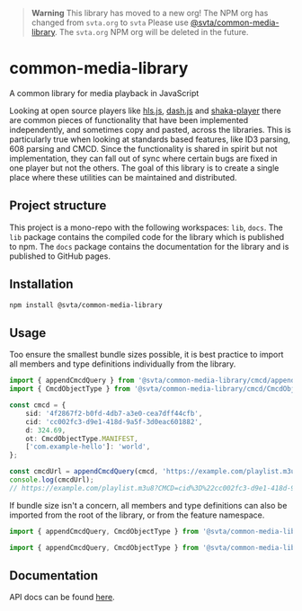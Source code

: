 
> **Warning**
> This library has moved to a new org! The NPM org has changed from `svta.org` to `svta` Please use [@svta/common-media-library](https://www.npmjs.com/package/@svta/common-media-library). The `svta.org` NPM org will be deleted in the future.

# common-media-library
A common library for media playback in JavaScript

Looking at open source players like [hls.js](https://github.com/video-dev/hls.js/), [dash.js](https://github.com/Dash-Industry-Forum/dash.js/) and [shaka-player](https://github.com/shaka-project/shaka-player) there are common pieces of functionality that have been implemented independently, and sometimes copy and pasted, across the libraries. This is particularly true when looking at standards based features, like ID3 parsing, 608 parsing and CMCD. Since the functionality is shared in spirit but not implementation, they can fall out of sync where certain bugs are fixed in one player but not the others. The goal of this library is to create a single place where these utilities can be maintained and distributed.

## Project structure
This project is a mono-repo with the following workspaces: `lib`, `docs`. The `lib` package contains the compiled code for the library which is published to npm. The `docs` package contains the documentation for the library and is published to GitHub pages.

## Installation
```bash
npm install @svta/common-media-library
```

## Usage
Too ensure the smallest bundle sizes possible, it is best practice to import all members and type definitions
individually from the library.
```typescript
import { appendCmcdQuery } from '@svta/common-media-library/cmcd/appendCmcdQuery';
import { CmcdObjectType } from '@svta/common-media-library/cmcd/CmcdObjectType';

const cmcd = {
	sid: '4f2867f2-b0fd-4db7-a3e0-cea7dff44cfb',
	cid: 'cc002fc3-d9e1-418d-9a5f-3d0eac601882',
	d: 324.69,
	ot: CmcdObjectType.MANIFEST,
	['com.example-hello']: 'world',
};

const cmcdUrl = appendCmcdQuery(cmcd, 'https://example.com/playlist.m3u8');
console.log(cmcdUrl);
// https://example.com/playlist.m3u8?CMCD=cid%3D%22cc002fc3-d9e1-418d-9a5f-3d0eac601882%22%2Ccom.example-hello%3D%22world%22%2Cd%3D325%2Cot%3Dm%2Csid%3D%224f2867f2-b0fd-4db7-a3e0-cea7dff44cfb%22
```

If bundle size isn't a concern, all members and type definitions can also be imported from the root of the library, or from the feature namespace.
```typescript
import { appendCmcdQuery, CmcdObjectType } from '@svta/common-media-library';
```
```typescript
import { appendCmcdQuery, CmcdObjectType } from '@svta/common-media-library/cmcd';
```

## Documentation
API docs can be found [here](https://streaming-video-technology-alliance.github.io/common-media-library/).

